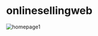 # onlinesellingweb

![homepage1](https://user-images.githubusercontent.com/52234785/81472942-f5865480-9203-11ea-8e73-e3619b7b5eed.PNG)
